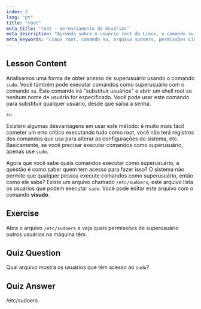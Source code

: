 ```yaml
---
index: 2
lang: "pt"
title: "root"
meta_title: "root - Gerenciamento de Usuários"
meta_description: "Aprenda sobre o usuário root do Linux, o comando su e o arquivo /etc/sudoers. Entenda o acesso e as permissões de superusuário no Linux com este guia para iniciantes."
meta_keywords: "Linux root, comando su, arquivo sudoers, permissões Linux, superusuário, tutorial Linux, guia para iniciantes"
---
```


## Lesson Content

Analisamos uma forma de obter acesso de superusuário usando o comando `sudo`. Você também pode executar comandos como superusuário com o comando `su`. Este comando irá "substituir usuários" e abrir um shell root se nenhum nome de usuário for especificado. Você pode usar este comando para substituir qualquer usuário, desde que saiba a senha.

```bash
su
```

Existem algumas desvantagens em usar este método: é muito mais fácil cometer um erro crítico executando tudo como root, você não terá registros dos comandos que usa para alterar as configurações do sistema, etc. Basicamente, se você precisar executar comandos como superusuário, apenas use `sudo`.

Agora que você sabe quais comandos executar como superusuário, a questão é como saber quem tem acesso para fazer isso? O sistema não permite que qualquer pessoa execute comandos como superusuário, então como ele sabe? Existe um arquivo chamado `/etc/sudoers`; este arquivo lista os usuários que podem executar `sudo`. Você pode editar este arquivo com o comando **visudo**.

## Exercise

Abra o arquivo `/etc/sudoers` e veja quais permissões de superusuário outros usuários na máquina têm.

## Quiz Question

Qual arquivo mostra os usuários que têm acesso ao `sudo`?

## Quiz Answer

/etc/sudoers
